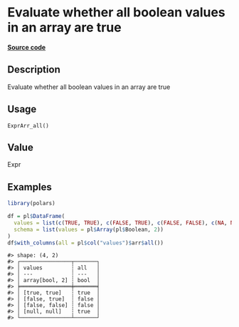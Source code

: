 

# Evaluate whether all boolean values in an array are true

[**Source code**](https://github.com/pola-rs/r-polars/tree/main/R/expr__array.R#L203)

## Description

Evaluate whether all boolean values in an array are true

## Usage

<pre><code class='language-R'>ExprArr_all()
</code></pre>

## Value

Expr

## Examples

``` r
library(polars)

df = pl$DataFrame(
  values = list(c(TRUE, TRUE), c(FALSE, TRUE), c(FALSE, FALSE), c(NA, NA)),
  schema = list(values = pl$Array(pl$Boolean, 2))
)
df$with_columns(all = pl$col("values")$arr$all())
```

    #> shape: (4, 2)
    #> ┌────────────────┬───────┐
    #> │ values         ┆ all   │
    #> │ ---            ┆ ---   │
    #> │ array[bool, 2] ┆ bool  │
    #> ╞════════════════╪═══════╡
    #> │ [true, true]   ┆ true  │
    #> │ [false, true]  ┆ false │
    #> │ [false, false] ┆ false │
    #> │ [null, null]   ┆ true  │
    #> └────────────────┴───────┘
